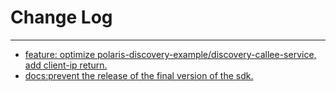 # Change Log
---

- [feature: optimize polaris-discovery-example/discovery-callee-service, add client-ip return.](https://github.com/Tencent/spring-cloud-tencent/pull/941)
- [docs:prevent the release of the final version of the sdk.](https://github.com/Tencent/spring-cloud-tencent/pull/945)
